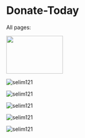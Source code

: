 # Donate-Today

All pages:

<img src="https://github.com/selim121/Donate-Today/tree/main/images/webview/1.png" width="150" height="100">

![selim121](https://github.com/selim121/Donate-Today/tree/main/images/webview/2.png)

![selim121](https://github.com/selim121/Donate-Today/tree/main/images/webview/3.png)

![selim121](https://github.com/selim121/Donate-Today/tree/main/images/webview/4.png)

![selim121](https://github.com/selim121/Donate-Today/tree/main/images/webview/5.png)

![selim121](https://github.com/selim121/Donate-Today/tree/main/images/webview/6.png)
